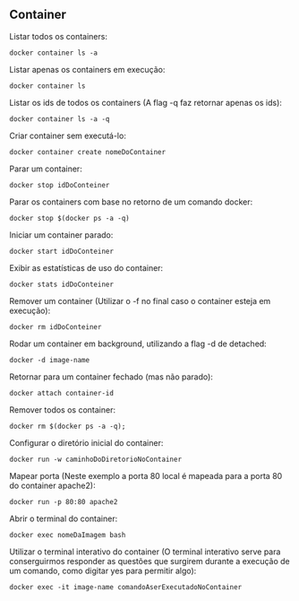 ## Container

Listar todos os containers:
```
docker container ls -a
```

Listar apenas os containers em execução:
```
docker container ls
```

Listar os ids de todos os containers (A flag -q faz retornar apenas os ids):
```
docker container ls -a -q
```

Criar container sem executá-lo:
```
docker container create nomeDoContainer
```

Parar um container:
```
docker stop idDoConteiner
```

Parar os containers com base no retorno de um comando docker:
```
docker stop $(docker ps -a -q)
```

Iniciar um container parado:
```
docker start idDoConteiner
```

Exibir as estatísticas de uso do container:
```
docker stats idDoConteiner
```

Remover um container (Utilizar o -f no final caso o container esteja em execução):
```
docker rm idDoConteiner
```

Rodar um container em background, utilizando a flag -d de detached:
```
docker -d image-name
```

Retornar para um container fechado (mas não parado):
```
docker attach container-id
```

Remover todos os container:
```
docker rm $(docker ps -a -q); 
```

Configurar o diretório inicial do container:
```
docker run -w caminhoDoDiretorioNoContainer
```

Mapear porta (Neste exemplo a porta 80 local é mapeada para a porta 80 do container apache2):
```
docker run -p 80:80 apache2
```

Abrir o terminal do container:
```
docker exec nomeDaImagem bash
```

Utilizar o terminal interativo do container (O terminal interativo serve para conserguirmos responder as questões que surgirem durante a execução de um comando, como digitar yes para permitir algo):
```
docker exec -it image-name comandoAserExecutadoNoContainer
```
